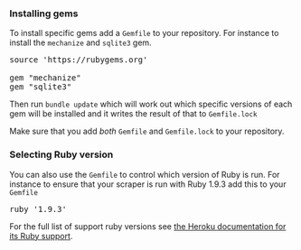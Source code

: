 ### Installing gems
To install specific gems add a `Gemfile` to your repository. For instance to install the `mechanize` and `sqlite3` gem.

<pre>
source 'https://rubygems.org'

gem "mechanize"
gem "sqlite3"
</pre>

Then run `bundle update` which will work out which specific versions of each gem will be installed and it writes the result of that to `Gemfile.lock`

Make sure that you add *both* `Gemfile` and `Gemfile.lock` to your repository.

### Selecting Ruby version

You can also use the `Gemfile` to control which version of Ruby is run. For instance to ensure that your scraper is run with Ruby 1.9.3 add this to your `Gemfile`

<pre>
ruby '1.9.3'
</pre>

For the full list of support ruby versions see [the Heroku documentation for its Ruby support](https://devcenter.heroku.com/articles/ruby-support#ruby-versions).
